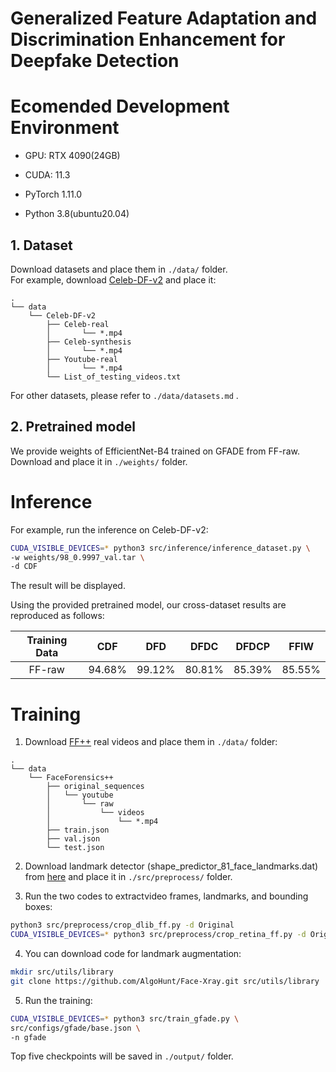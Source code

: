 # Generalized Feature Adaptation and Discrimination Enhancement for Deepfake Detection


# Ecomended Development Environment
* GPU: RTX 4090(24GB) 

* CUDA: 11.3

* PyTorch  1.11.0

* Python  3.8(ubuntu20.04)

  

## 1. Dataset
Download datasets and place them in `./data/` folder.  
For example, download [Celeb-DF-v2](https://github.com/yuezunli/celeb-deepfakeforensics) and place it:
```
.
└── data
    └── Celeb-DF-v2
        ├── Celeb-real
        │       └── *.mp4
        ├── Celeb-synthesis
        │       └── *.mp4
        ├── Youtube-real
        │       └── *.mp4
        └── List_of_testing_videos.txt
```
For other datasets, please refer to `./data/datasets.md` .


## 2. Pretrained model
We provide weights of EfficientNet-B4 trained on GFADE from FF-raw.  
Download and place it in `./weights/` folder.

# Inference

For example, run the inference on Celeb-DF-v2:
```bash
CUDA_VISIBLE_DEVICES=* python3 src/inference/inference_dataset.py \
-w weights/98_0.9997_val.tar \
-d CDF
```
The result will be displayed.

Using the provided pretrained model, our cross-dataset results are reproduced as follows:

Training Data | CDF | DFD | DFDC | DFDCP | FFIW
:-: | :-: | :-: | :-: | :-: | :-:
FF-raw | 94.68% | 99.12% | 80.81% | 85.39% | 85.55% 

# Training
1. Download [FF++](https://github.com/ondyari/FaceForensics) real videos and place them in `./data/` folder:
```
.
└── data
    └── FaceForensics++
        ├── original_sequences
        │   └── youtube
        │       └── raw
        │           └── videos
        │               └── *.mp4
        ├── train.json
        ├── val.json
        └── test.json
```
2. Download landmark detector (shape_predictor_81_face_landmarks.dat) from [here](https://github.com/codeniko/shape_predictor_81_face_landmarks) and place it in `./src/preprocess/` folder.  

3. Run the two codes to extractvideo frames, landmarks, and bounding boxes:
```bash
python3 src/preprocess/crop_dlib_ff.py -d Original
CUDA_VISIBLE_DEVICES=* python3 src/preprocess/crop_retina_ff.py -d Original
```

4.  You can download code for landmark augmentation:
```bash
mkdir src/utils/library
git clone https://github.com/AlgoHunt/Face-Xray.git src/utils/library
```
5. Run the training:
```bash
CUDA_VISIBLE_DEVICES=* python3 src/train_gfade.py \
src/configs/gfade/base.json \
-n gfade
```
Top five checkpoints will be saved in `./output/` folder.
